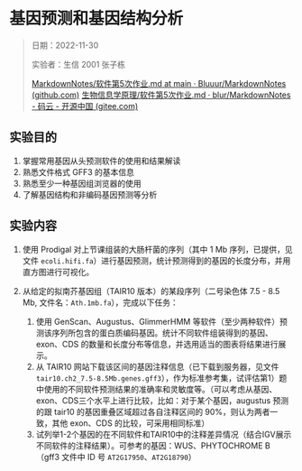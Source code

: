 # 基因预测和基因结构分析

> 日期：2022-11-30
>
> 实验者：生信 2001 张子栋
>
> [MarkdownNotes/软件第5次作业.md at main · Bluuur/MarkdownNotes (github.com)](https://github.com/Bluuur/MarkdownNotes/blob/main/生物信息学原理/软件第5次作业.md)
> [生物信息学原理/软件第5次作业.md · blur/MarkdownNotes - 码云 - 开源中国 (gitee.com)](https://gitee.com/bluur/MarkdownNotes/blob/main/生物信息学原理/软件第5次作业.md)

## 实验目的

1. 掌握常用基因从头预测软件的使用和结果解读
2. 熟悉文件格式 GFF3 的基本信息
3. 熟悉至少一种基因组浏览器的使用
4. 了解基因结构和非编码基因预测等分析

## 实验内容

1. 使用 Prodigal 对上节课组装的大肠杆菌的序列（其中 1 Mb 序列，已提供，见文件 `ecoli.hifi.fa`）进行基因预测，统计预测得到的基因的长度分布，并用直方图进行可视化。



2. 从给定的拟南芥基因组（TAIR10 版本）的某段序列（二号染色体 7.5 - 8.5 Mb, 文件名：`Ath.1mb.fa`），完成以下任务：
   1. 使用 GenScan、Augustus、GlimmerHMM 等软件（至少两种软件）预测该序列所包含的蛋白质编码基因。统计不同软件组装得到的基因、exon、CDS 的数量和长度分布等信息，并选用适当的图表将结果进行展示。
   2. 从 TAIR10 网站下载该区间的基因注释信息（已下载到服务器，见文件 `tair10.ch2_7.5-8.5Mb.genes.gff3`），作为标准参考集，试评估第1）题中使用的不同软件预测结果的准确率和灵敏度等。（可以考虑从基因、exon、CDS三个水平上进行比较，比如：对于某个基因，augustus 预测的跟 tair10 的基因重叠区域超过各自注释区间的 90%，则认为两者一致，其他 exon、CDS 的比较，可采用相同标准）
   3. 试列举1-2个基因的在不同软件和TAIR10中的注释差异情况（结合IGV展示不同软件的注释结果）。可参考的基因：WUS、PHYTOCHROME B （gff3 文件中 ID 号 `AT2G17950`、`AT2G18790`）
